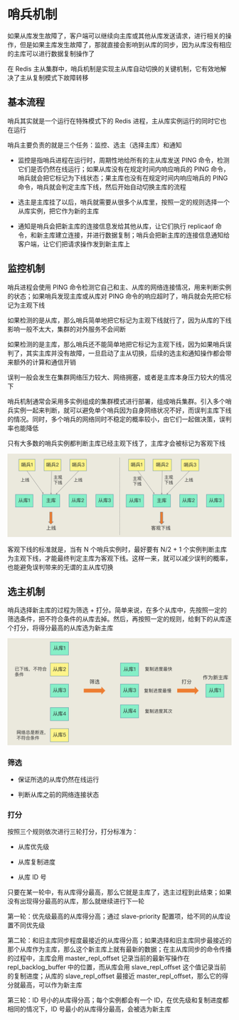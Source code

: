 # 哨兵机制

如果从库发生故障了，客户端可以继续向主库或其他从库发送请求，进行相关的操作，但是如果主库发生故障了，那就直接会影响到从库的同步，因为从库没有相应的主库可以进行数据复制操作了

在 Redis 主从集群中，哨兵机制是实现主从库自动切换的关键机制，它有效地解决了主从复制模式下故障转移

## 基本流程

哨兵其实就是一个运行在特殊模式下的 Redis 进程，主从库实例运行的同时它也在运行

哨兵主要负责的就是三个任务：监控、选主（选择主库）和通知

- 监控是指哨兵进程在运行时，周期性地给所有的主从库发送 PING 命令，检测它们是否仍然在线运行；如果从库没有在规定时间内响应哨兵的 PING 命令，哨兵就会把它标记为下线状态；果主库也没有在规定时间内响应哨兵的 PING 命令，哨兵就会判定主库下线，然后开始自动切换主库的流程

- 选主是主库挂了以后，哨兵就需要从很多个从库里，按照一定的规则选择一个从库实例，把它作为新的主库

- 通知是哨兵会把新主库的连接信息发给其他从库，让它们执行 replicaof 命令，和新主库建立连接，并进行数据复制；哨兵会把新主库的连接信息通知给客户端，让它们把请求操作发到新主库上

## 监控机制

哨兵进程会使用 PING 命令检测它自己和主、从库的网络连接情况，用来判断实例的状态；如果哨兵发现主库或从库对 PING 命令的响应超时了，哨兵就会先把它标记为主观下线

如果检测的是从库，那么哨兵简单地把它标记为主观下线就行了，因为从库的下线影响一般不太大，集群的对外服务不会间断

如果检测的是主库，那么哨兵还不能简单地把它标记为主观下线，因为如果哨兵误判了，其实主库并没有故障，一旦启动了主从切换，后续的选主和通知操作都会带来额外的计算和通信开销

误判一般会发生在集群网络压力较大、网络拥塞，或者是主库本身压力较大的情况下

哨兵机制通常会采用多实例组成的集群模式进行部署，组成哨兵集群。引入多个哨兵实例一起来判断，就可以避免单个哨兵因为自身网络状况不好，而误判主库下线的情况。同时，多个哨兵的网络同时不稳定的概率较小，由它们一起做决策，误判率也能降低

只有大多数的哨兵实例都判断主库已经主观下线了，主库才会被标记为客观下线

![01](哨兵机制.assets/01.png)

客观下线的标准就是，当有 N 个哨兵实例时，最好要有 N/2 + 1 个实例判断主库为主观下线，才能最终判定主库为客观下线。这样一来，就可以减少误判的概率，也能避免误判带来的无谓的主从库切换

## 选主机制

哨兵选择新主库的过程为筛选 + 打分。简单来说，在多个从库中，先按照一定的筛选条件，把不符合条件的从库去掉。然后，再按照一定的规则，给剩下的从库逐个打分，将得分最高的从库选为新主库

![02](哨兵机制.assets/02.png)

### 筛选

- 保证所选的从库仍然在线运行

- 判断从库之前的网络连接状态

### 打分

按照三个规则依次进行三轮打分，打分标准为：

- 从库优先级

- 从库复制进度

- 从库 ID 号

只要在某一轮中，有从库得分最高，那么它就是主库了，选主过程到此结束；如果没有出现得分最高的从库，那么就继续进行下一轮

第一轮：优先级最高的从库得分高；通过 slave-priority 配置项，给不同的从库设置不同优先级

第二轮：和旧主库同步程度最接近的从库得分高；如果选择和旧主库同步最接近的那个从库作为主库，那么这个新主库上就有最新的数据；在主从库同步的命令传播的过程中，主库会用 master_repl_offset 记录当前的最新写操作在 repl_backlog_buffer 中的位置，而从库会用 slave_repl_offset 这个值记录当前的复制进度；从库的 slave_repl_offset 最接近 master_repl_offset，那么它的得分就最高，可以作为新主库

第三轮：ID 号小的从库得分高；每个实例都会有一个 ID，在优先级和复制进度都相同的情况下，ID 号最小的从库得分最高，会被选为新主库